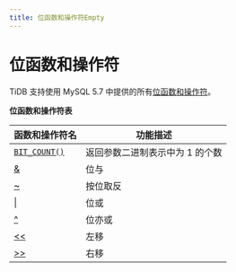 ```yaml
---
title: 位函数和操作符Empty
---
```


# 位函数和操作符

TiDB 支持使用 MySQL 5.7 中提供的所有[位函数和操作符](https://dev.mysql.com/doc/refman/5.7/en/bit-functions.html)。

**位函数和操作符表**

| 函数和操作符名 | 功能描述 |
| -------------- | ------------------------------------- |
| [`BIT_COUNT()`](https://dev.mysql.com/doc/refman/5.7/en/bit-functions.html#function_bit-count) | 返回参数二进制表示中为 1 的个数 |
| [&](https://dev.mysql.com/doc/refman/5.7/en/bit-functions.html#operator_bitwise-and) | 位与 |
| [~](https://dev.mysql.com/doc/refman/5.7/en/bit-functions.html#operator_bitwise-invert) | 按位取反 |
| [\|](https://dev.mysql.com/doc/refman/5.7/en/bit-functions.html#operator_bitwise-or) | 位或 |
| [^](https://dev.mysql.com/doc/refman/5.7/en/bit-functions.html#operator_bitwise-xor) | 位亦或 |
| [<<](https://dev.mysql.com/doc/refman/5.7/en/bit-functions.html#operator_left-shift) | 左移 |
| [>>](https://dev.mysql.com/doc/refman/5.7/en/bit-functions.html#operator_right-shift) | 右移 |

